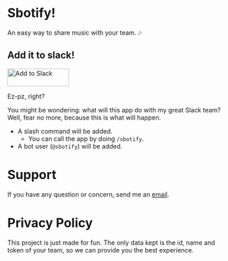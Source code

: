 <script type="text/javascript" src="https://cdnjs.cloudflare.com/ajax/libs/limonte-sweetalert2/6.6.4/sweetalert2.min.js"></script>

<script>
  const hash = window.location.hash;
  if (hash === '#success') {
    swal(
      "Success",
      "Thanks for installing Sbotify in your team!",
      "success"
    );
  } else if (hash === '#failure') {
    swal(
      "Oops!",
      "I'm sorry, something went wrong… please try again, and if this persists, send me an email to me@a-rmz.io",
      "error"
    );
  }
</script>

# Sbotify!
An easy way to share music with your team. 🎶

## Add it to slack!
<a href="https://slack.com/oauth/authorize?&scope=commands,bot,chat:write:bot&client_id=187076757827.188860129170&redirect_uri=https://c557f018.ngrok.io/slack/auth"><img alt="Add to Slack" height="40" width="139" src="https://platform.slack-edge.com/img/add_to_slack.png" srcset="https://platform.slack-edge.com/img/add_to_slack.png 1x, https://platform.slack-edge.com/img/add_to_slack@2x.png 2x" /></a>

Ez-pz, right?

You might be wondering: what will this app do with my great Slack team? Well, fear no more, because this is what will happen.
* A slash command will be added.
  * You can call the app by doing `/sbotify`.
* A bot user (`@sbotify`) will be added.

# Support
If you have any question or concern, send me an [email](mailto:armzprz+sbotify+support@gmail.com).

# Privacy Policy
This project is just made for fun. The only data kept is the id, name and token of your team, so we can provide you the best experience.
